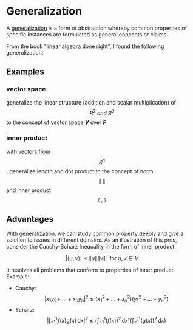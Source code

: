 <script id="MathJax-script" async src="https://cdn.jsdelivr.net/npm/mathjax@3/es5/tex-mml-chtml.js"></script>

# Generalization

A [generalization][wiki generalization] is a form of abstraction whereby common properties
of specific instances are formulated as general concepts or claims.

From the book "linear algebra done right", I found the following generalization:

## Examples

### vector space

generalize the linear structure (addition and scalar multiplication)
of $$R^2 \; and \; R^3$$ to the concept of vector space ***V*** over ***F***

### inner product

with vectors from $$R^n$$, generalize length and dot product to
the concept of norm $$\| \; \|$$ and inner product $$\langle \; , \; \rangle$$

[wiki generalization]: https://en.wikipedia.org/wiki/Generalization

## Advantages

With generalization, we can study common property deeply and
give a solution to issues in different domains. As an illustration
of this pros, consider the Cauchy-Scharz Inequality in the form
of inner product:

$$|\langle u , v \rangle| \leq \|u\| \|v\| \;\;\; \mbox{for} \; u, v \in V$$

It resolves all problems that conform to properties of inner product. Example:

* Cauchy: $$|x_1 y_1 + \ldots + x_n y_n|^2 \leq (x_1^2 + \ldots + x_n^2)(y_1^2 + \ldots + y_n^2)$$
* Scharz: $$\left|\int_{-1}^1 \!f(x)g(x) \, \mathrm{d}x\right|^2 \leq
\left(\int_{-1}^1 \left(f(x)\right)^2 \, \mathrm{d}x\right)
\left(\int_{-1}^1 \left(g(x)\right)^2 \, \mathrm{d}x\right)$$
